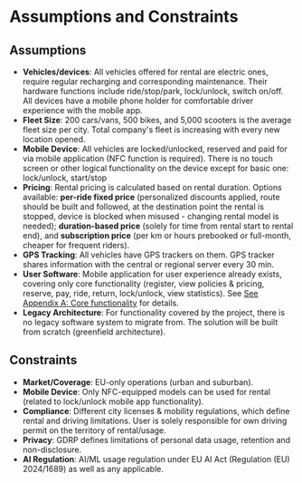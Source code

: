# Assumptions and Constraints

## Assumptions
- **Vehicles/devices**: All vehicles offered for rental are electric ones, require regular recharging and corresponding maintenance. Their hardware functions include ride/stop/park, lock/unlock, switch on/off. All devices have a mobile phone holder for comfortable driver experience with the mobile app.
- **Fleet Size**: 200 cars/vans, 500 bikes, and 5,000 scooters is the average fleet size per city. Total company's fleet is increasing with every new location opened. 
- **Mobile Device**: All vehicles are locked/unlocked, reserved and paid for via mobile application (NFC function is required). There is no touch screen or other logical functionality on the device except for basic one: lock/unlock, start/stop
- **Pricing**: Rental pricing is calculated based on rental duration. Options available: **per-ride fixed price** (personalized discounts applied, route should be built and followed, at the destination point the rental is stopped, device is blocked when misused - changing rental model is needed); **duration-based price** (solely for time from rental start to rental end), and **subscription price** (per km or hours prebooked or full-month, cheaper for frequent riders).
- **GPS Tracking**: All vehicles have GPS trackers on them. GPS tracker shares information with the central or regional server every 30 min.
- **User Software**: Mobile application for user experience already exists, covering only core functionality (register, view policies & pricing, reserve, pay, ride, return, lock/unlock, view statistics). See [See Appendix A: Core functionality](/Appendix%20A%3A%20Core%20functionality.md) for details.  
- **Legacy Architecture**: For functionality covered by the project, there is no legacy software system to migrate from. The solution will be built from scratch (greenfield architecture).


## Constraints
- **Market/Coverage**: EU-only operations (urban and suburban).
- **Mobile Device**: Only NFC-equipped models can be used for rental (related to lock/unlock mobile app functionality). 
- **Compliance**: Different city licenses & mobility regulations, which define rental and driving limitations. User is solely responsible for own driving permit on the territory of rental/usage.
- **Privacy**: GDRP defines limitations of personal data usage, retention and non-disclosure.
- **AI Regulation**: AI/ML usage regulation under EU AI Act (Regulation (EU) 2024/1689) as well as any applicable.





